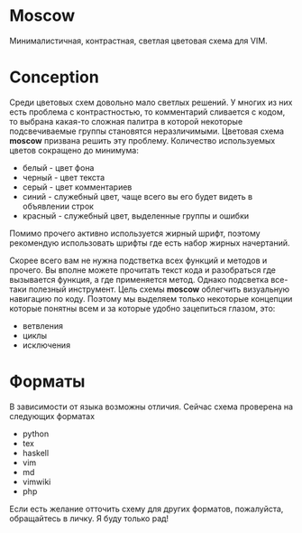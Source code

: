 # Moscow
Минималистичная, контрастная, светлая цветовая схема для VIM.

# Conception
Среди цветовых схем довольно мало светлых решений. У многих из них есть
проблема с контрастностью, то комментарий сливается с кодом, то выбрана
какая-то сложная палитра в которой некоторые подсвечиваемые группы становятся
неразличимыми. Цветовая схема **moscow** призвана решить эту проблему.
Количество используемых цветов сокращено до минимума:

* белый - цвет фона
* черный - цвет текста
* серый - цвет комментариев
* синий - служебный цвет, чаще всего вы его будет видеть в объявлении строк
* красный - служебный цвет, выделенные группы и ошибки

Помимо прочего активно используется жирный шрифт, поэтому рекомендую
использовать шрифты где есть набор жирных начертаний.

Скорее всего вам не нужна подстветка всех функций и методов и прочего. Вы
вполне можете прочитать текст кода и разобраться где вызывается функция, а где
применяется метод. Однако подсветка все-таки полезный инструмент. Цель схемы
**moscow** облегчить визуальную навигацию по коду. Поэтому мы выделяем только
некоторые концепции которые понятны всем и за которые удобно зацепиться глазом, это:

* ветвления
* циклы
* исключения

# Форматы
В зависимости от языка возможны отличия. Сейчас схема проверена на следующих форматах

* python
* tex
* haskell
* vim
* md
* vimwiki
* php

Если есть желание отточить схему для других форматов, пожалуйста, обращайтесь в
личку. Я буду только рад!
